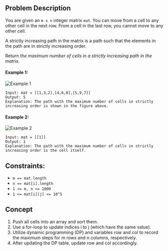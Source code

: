 ## Problem Description

You are given an `m x n` integer matrix `mat`. You can move from a cell to any other cell in the next row. From a cell in the last row, you cannot move to any other cell.

A strictly increasing path in the matrix is a path such that the elements in the path are in strictly increasing order.

Return *the maximum number of cells in a strictly increasing path in the matrix*.

#### Example 1:

![Example 1](https://assets.leetcode.com/uploads/2022/08/09/example1.png)
```plaintext
Input: mat = [[1,3,2],[4,6,8],[5,9,7]]
Output: 5
Explanation: The path with the maximum number of cells in strictly increasing order is shown in the figure above.
```

#### Example 2:

![Example 2](https://assets.leetcode.com/uploads/2022/08/09/example2.png)
```plaintext
Input: mat = [[1]]
Output: 1
Explanation: The path with the maximum number of cells in strictly increasing order is the cell itself.
```

## Constraints:

- `m == mat.length`
- `n == mat[i].length`
- `1 <= m, n <= 1000`
- `1 <= mat[i][j] <= 10^5`

## Concept
1. Push all cells into an array and sort them.
2. Use a for-loop to update indices i to j (which have the same value).
3. Utilize dynamic programming (DP) and variables row and col to record the maximum steps for m rows and n columns, respectively.
4. After updating the DP table, update row and col accordingly.
